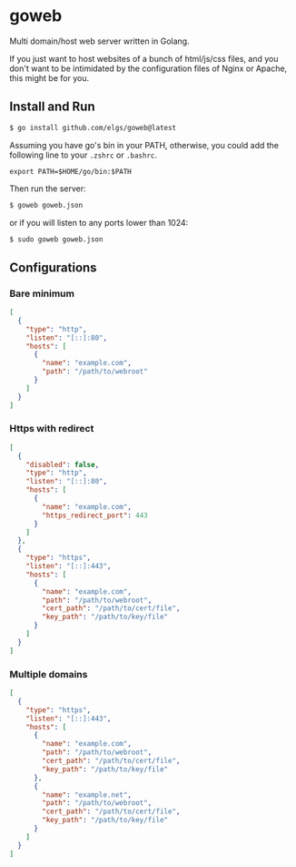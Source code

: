 # goweb

Multi domain/host web server written in Golang.

If you just want to host websites of a bunch of html/js/css files, and you don't want to be intimidated by the configuration files of Nginx or Apache, this might be for you.

## Install and Run

```sh
$ go install github.com/elgs/goweb@latest
```

Assuming you have go's bin in your PATH, otherwise, you could add the following line to your `.zshrc` or `.bashrc`.

```
export PATH=$HOME/go/bin:$PATH
```

Then run the server:

```sh
$ goweb goweb.json
```

or if you will listen to any ports lower than 1024:

```sh
$ sudo goweb goweb.json
```

## Configurations

### Bare minimum

```json
[
  {
    "type": "http",
    "listen": "[::]:80",
    "hosts": [
      {
        "name": "example.com",
        "path": "/path/to/webroot"
      }
    ]
  }
]
```

### Https with redirect

```json
[
  {
    "disabled": false,
    "type": "http",
    "listen": "[::]:80",
    "hosts": [
      {
        "name": "example.com",
        "https_redirect_port": 443
      }
    ]
  },
  {
    "type": "https",
    "listen": "[::]:443",
    "hosts": [
      {
        "name": "example.com",
        "path": "/path/to/webroot",
        "cert_path": "/path/to/cert/file",
        "key_path": "/path/to/key/file"
      }
    ]
  }
]
```

### Multiple domains

```json
[
  {
    "type": "https",
    "listen": "[::]:443",
    "hosts": [
      {
        "name": "example.com",
        "path": "/path/to/webroot",
        "cert_path": "/path/to/cert/file",
        "key_path": "/path/to/key/file"
      },
      {
        "name": "example.net",
        "path": "/path/to/webroot",
        "cert_path": "/path/to/cert/file",
        "key_path": "/path/to/key/file"
      }
    ]
  }
]
```
